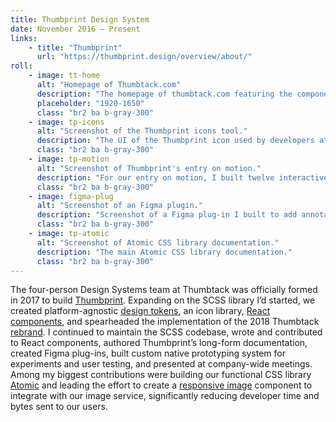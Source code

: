 ```yaml
---
title: Thumbprint Design System
date: November 2016 — Present
links:
    - title: "Thumbprint"
      url: "https://thumbprint.design/overview/about/"
roll:
    - image: tt-home
      alt: "Homepage of Thumbtack.com"
      description: "The homepage of thumbtack.com featuring the components, icons, and Atomic CSS library of the Thumbprint design system."
      placeholder: "1920-1650"
      class: "br2 ba b-gray-300"
    - image: tp-icons
      alt: "Screenshot of the Thumbprint icons tool."
      description: "The UI of the Thumbprint icon used by developers at Thumbtack. I redesigned and rebuilt the UI to improve the experience of finding icons."
      class: "br2 ba b-gray-300"
    - image: tp-motion
      alt: "Screenshot of Thumbprint's entry on motion."
      description: "For our entry on motion, I built twelve interactive React examples to demonstrate the type and speed of animations we want to encourage."
      class: "br2 ba b-gray-300"
    - image: figma-plug
      alt: "Screenshot of an Figma plugin."
      description: "Screenshot of a Figma plug-in I built to add annotations to designs, providing developers the tracking events that are triggered by user interactions."
      class: "br2 ba b-gray-300"
    - image: tp-atomic
      alt: "Screenshot of Atomic CSS library documentation."
      description: "The main Atomic CSS library documentation."
      class: "br2 ba b-gray-300"
---
```


The four-person Design Systems team at Thumbtack was officially formed in 2017 to build [Thumbprint](https://thumbprint.design). Expanding on the SCSS library I’d started, we created platform-agnostic [design tokens](https://thumbprint.design/tokens/scss/), an icon library, [React components](https://thumbprint.design/components/overview/), and spearheaded the implementation of the 2018 Thumbtack [rebrand](https://thumbtack.com/brand/). I continued to maintain the SCSS codebase, wrote and contributed to React components, authored Thumbprint’s long-form documentation, created Figma plug-ins, built custom native prototyping system for experiments and user testing, and presented at company-wide meetings. Among my biggest contributions were building our functional CSS library [Atomic](/write/functional-css.html) and leading the effort to create a [responsive image](https://developer.mozilla.org/en-US/docs/Learn/HTML/Multimedia_and_embedding/Responsive_images) component to integrate with our image service, significantly reducing developer time and bytes sent to our users.

